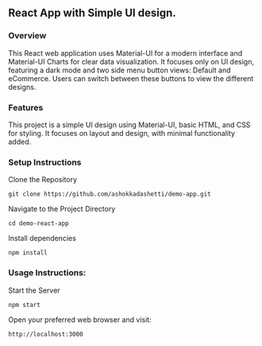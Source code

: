 ## React App with Simple UI design.
### Overview
This React web application uses Material-UI for a modern interface and Material-UI Charts for clear data visualization. It focuses only on UI design, featuring a dark mode and two side menu button views: Default and eCommerce. Users can switch between these buttons to view the different designs.

### Features
This project is a simple UI design using Material-UI, basic HTML, and CSS for styling. It focuses on layout and design, with minimal functionality added.

### Setup Instructions
Clone the Repository

`git clone https://github.com/ashokkadashetti/demo-app.git`

Navigate to the Project Directory

`cd demo-react-app`

Install dependencies

`npm install`

### Usage Instructions:

Start the Server

`npm start`

Open your preferred web browser and visit:

`http://localhost:3000`
